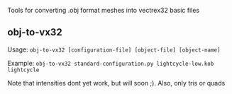 Tools for converting .obj format meshes into vectrex32 basic files

obj-to-vx32
-----------

Usage: `obj-to-vx32 [configuration-file] [object-file] [object-name]`

Example: `obj-to-vx32 standard-configuration.py lightcycle-low.kob lightcycle`

Note that intensities dont yet work, but will soon ;).  Also, only tris or quads
